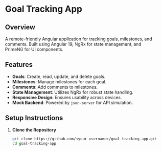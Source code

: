# Goal Tracking App

## Overview

A remote-friendly Angular application for tracking goals, milestones, and comments. Built using Angular 19, NgRx for state management, and PrimeNG for UI components.

## Features

- **Goals**: Create, read, update, and delete goals.
- **Milestones**: Manage milestones for each goal.
- **Comments**: Add comments to milestones.
- **State Management**: Utilizes NgRx for robust state handling.
- **Responsive Design**: Ensures usability across devices.
- **Mock Backend**: Powered by `json-server` for API simulation.

## Setup Instructions

1. **Clone the Repository**

   ```bash
   git clone https://github.com/<your-username>/goal-tracking-app.git
   cd goal-tracking-app
